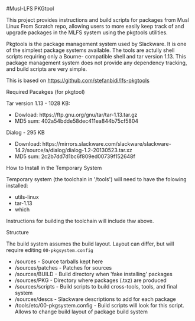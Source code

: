 #Musl-LFS PKGtool

This project provides instructions and build scripts for packages from Musl Linux From Scratch repo, allowing users to more easily keep track of and upgrade packages in the MLFS system using the pkgtools utilities.

Pkgtools is the package management system used by Slackware. It is one of the simplest package systems available. The tools are actully shell scripts requiring only a Bourne- compatible shell and tar version 1.13. This package management system does not provide any dependency tracking, and build scripts are very simple.

This is based on https://github.com/stefanbidi/lfs-pkgtools

Required Pacakges (for pkgtool)

Tar version 1.13 - 1028 KB:
<ul>
 <li>Dowload: https://ftp.gnu.org/gnu/tar/tar-1.13.tar.gz</li>
 <li>MD5 sum: 402a54bdde58dec411ea844b75cf5804</li>
</ul>

Dialog - 295 KB
<ul>
<li>Download: https://mirrors.slackware.com/slackware/slackware-14.2/source/a/dialog/dialog-1.2-20130523.tar.xz</li>
<li>MD5 sum: 2c2b7dd7d1bc6f809ed00739f152648f</li>
</ul>

How to Install in the Temporary System

Temporary system (the toolchain in '/tools') will need to have the folowing installed:
<ul>
 <li>utils-linux</li>
 <li>tar-1.13</li>
 <li>which </li>
</ul>

Instructions for building the toolchain will include thw above.

Structure

The build system assumes the build layout. Layout can differ, but will require editing `00-pkgsystem.config`

<ul>
<li> /sources - Source tarballs kept here </li>
<li> /sources/patches - Patches for sources </li> 
<li> /sources/BUILD - Build directory when 'fake installing' packages </li>
<li> /sources/PKG - Directory where packages (.txz) are produced </li>
<li> /sources/scripts - Build scripts to build cross-tools, tools, and final system</li>
<li> /sources/descs - Slackware descriptions to add for each package </li>
<li> /tools/etc/00-pkgsystem.config - Build scripts will look for this script. Allows to change build layout of package build system</li>
</ul>
